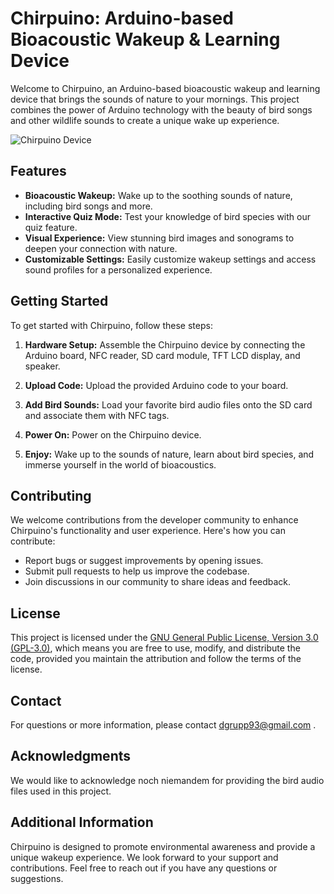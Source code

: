 # Chirpuino: Arduino-based Bioacoustic Wakeup & Learning Device

Welcome to Chirpuino, an Arduino-based bioacoustic wakeup and learning device that brings the sounds of nature to your mornings. This project combines the power of Arduino technology with the beauty of bird songs and other wildlife sounds to create a unique wake up experience.

![Chirpuino Device](link_to_device_image.jpg)

## Features

- **Bioacoustic Wakeup:** Wake up to the soothing sounds of nature, including bird songs and more.
- **Interactive Quiz Mode:** Test your knowledge of bird species with our quiz feature.
- **Visual Experience:** View stunning bird images and sonograms to deepen your connection with nature.
- **Customizable Settings:** Easily customize wakeup settings and access sound profiles for a personalized experience.

## Getting Started

To get started with Chirpuino, follow these steps:

1. **Hardware Setup:** Assemble the Chirpuino device by connecting the Arduino board, NFC reader, SD card module, TFT LCD display, and speaker.

2. **Upload Code:** Upload the provided Arduino code to your board.

3. **Add Bird Sounds:** Load your favorite bird audio files onto the SD card and associate them with NFC tags.

4. **Power On:** Power on the Chirpuino device.

5. **Enjoy:** Wake up to the sounds of nature, learn about bird species, and immerse yourself in the world of bioacoustics.

## Contributing

We welcome contributions from the developer community to enhance Chirpuino's functionality and user experience. Here's how you can contribute:

- Report bugs or suggest improvements by opening issues.
- Submit pull requests to help us improve the codebase.
- Join discussions in our community to share ideas and feedback.

## License

This project is licensed under the [GNU General Public License, Version 3.0 (GPL-3.0)](LICENSE), which means you are free to use, modify, and distribute the code, provided you maintain the attribution and follow the terms of the license.

## Contact

For questions or more information, please contact dgrupp93@gmail.com .

## Acknowledgments

We would like to acknowledge noch niemandem for providing the bird audio files used in this project.


## Additional Information

Chirpuino is designed to promote environmental awareness and provide a unique wakeup experience. We look forward to your support and contributions. Feel free to reach out if you have any questions or suggestions.
